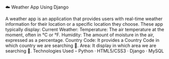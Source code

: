 ☁️ Weather App Using Django

A weather app is an application that provides users with real-time weather information for their location or a specific location they choose. These app typically display: 
Current Weather:
Temperature: The air temperature at the moment, often in °C or °F.
Humidity: The amount of moisture in the air, expressed as a percentage.
Country Code: It provides a Country Code in which country we are searching 🔎. 
Area: It display in which area we are searching 🔎. 
Technologies Used – Python · HTML5/CSS3 · Django · MySQL
